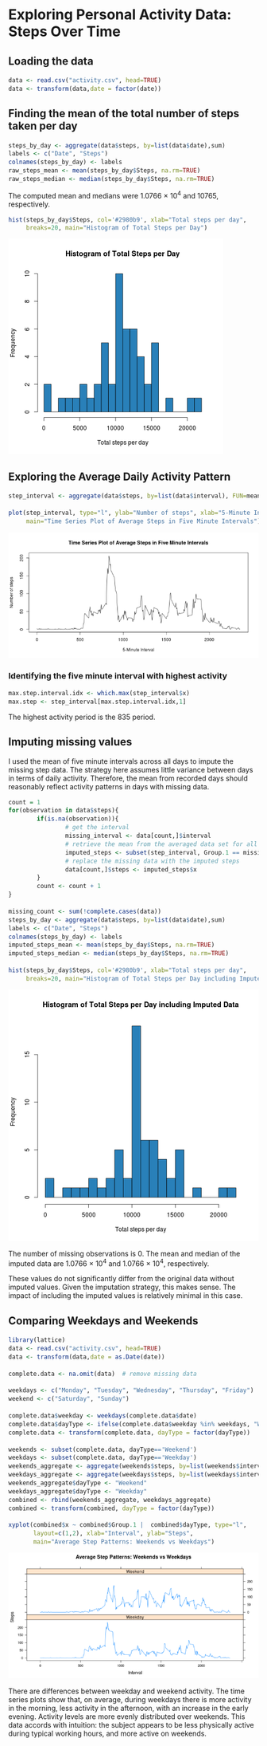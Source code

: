 Exploring Personal Activity Data: Steps Over Time
========================================================


## Loading the data

```r
data <- read.csv("activity.csv", head=TRUE)
data <- transform(data,date = factor(date))
```

## Finding the mean of the total number of steps taken per day


```r
steps_by_day <- aggregate(data$steps, by=list(data$date),sum)
labels <- c("Date", "Steps")
colnames(steps_by_day) <- labels
raw_steps_mean <- mean(steps_by_day$Steps, na.rm=TRUE)
raw_steps_median <- median(steps_by_day$Steps, na.rm=TRUE)
```
The computed mean and medians were 1.0766 &times; 10<sup>4</sup> and 10765, respectively.


```r
hist(steps_by_day$Steps, col='#2980b9', xlab="Total steps per day", 
     breaks=20, main="Histogram of Total Steps per Day")
```

![plot of chunk total_steps_histogram](figure/total_steps_histogram.png) 

## Exploring the Average Daily Activity Pattern


```r
step_interval <- aggregate(data$steps, by=list(data$interval), FUN=mean, na.rm=TRUE)

plot(step_interval, type="l", ylab="Number of steps", xlab="5-Minute Interval", 
     main="Time Series Plot of Average Steps in Five Minute Intervals")
```

![plot of chunk average_daily](figure/average_daily.png) 

### Identifying the five minute interval with highest activity


```r
max.step.interval.idx <- which.max(step_interval$x)
max.step <- step_interval[max.step.interval.idx,1]
```

The highest activity period is the 835 period.

## Imputing missing values

I used the mean of five minute intervals across all days to impute the missing step data. The strategy here assumes little variance between days in terms of daily activity. Therefore, the mean from recorded days should reasonably reflect activity patterns in days with missing data.


```r
count = 1
for(observation in data$steps){
        if(is.na(observation)){
                # get the interval
                missing_interval <- data[count,]$interval 
                # retrieve the mean from the averaged data set for all days
                imputed_steps <- subset(step_interval, Group.1 == missing_interval, select="x") 
                # replace the missing data with the imputed steps
                data[count,]$steps <- imputed_steps$x
        }
        count <- count + 1
}

missing_count <- sum(!complete.cases(data))
steps_by_day <- aggregate(data$steps, by=list(data$date),sum)
labels <- c("Date", "Steps")
colnames(steps_by_day) <- labels
imputed_steps_mean <- mean(steps_by_day$Steps, na.rm=TRUE)
imputed_steps_median <- median(steps_by_day$Steps, na.rm=TRUE)

hist(steps_by_day$Steps, col='#2980b9', xlab="Total steps per day", 
     breaks=20, main="Histogram of Total Steps per Day including Imputed Data")
```

![plot of chunk imputing_strategy](figure/imputing_strategy.png) 

The number of missing observations is 0. The mean and median of the imputed data are 1.0766 &times; 10<sup>4</sup> and 1.0766 &times; 10<sup>4</sup>, respectively.

These values do not significantly differ from the original data without imputed values. Given the imputation strategy, this makes sense. The impact of including the imputed values is relatively minimal in this case.

## Comparing Weekdays and Weekends


```r
library(lattice)
data <- read.csv("activity.csv", head=TRUE)
data <- transform(data,date = as.Date(date))

complete.data <- na.omit(data)  # remove missing data

weekdays <- c("Monday", "Tuesday", "Wednesday", "Thursday", "Friday")
weekend <- c("Saturday", "Sunday")

complete.data$weekday <- weekdays(complete.data$date)
complete.data$dayType <- ifelse(complete.data$weekday %in% weekdays, "Weekday","Weekend")
complete.data <- transform(complete.data, dayType = factor(dayType))

weekends <- subset(complete.data, dayType=='Weekend')
weekdays <- subset(complete.data, dayType=='Weekday')
weekends_aggregate <- aggregate(weekends$steps, by=list(weekends$interval), FUN=mean)
weekdays_aggregate <- aggregate(weekdays$steps, by=list(weekdays$interval), FUN=mean)
weekends_aggregate$dayType <- "Weekend"
weekdays_aggregate$dayType <- "Weekday"
combined <- rbind(weekends_aggregate, weekdays_aggregate)
combined <- transform(combined, dayType = factor(dayType))

xyplot(combined$x ~ combined$Group.1 |  combined$dayType, type="l",
       layout=c(1,2), xlab="Interval", ylab="Steps",
       main="Average Step Patterns: Weekends vs Weekdays")
```

![plot of chunk weekday_analysis](figure/weekday_analysis.png) 

There are differences between weekday and weekend activity. The time series plots show that, on average, during weekdays there is more activity in the morning, less activity in the afternoon, with an increase in the early evening. Activity levels are more evenly distributed over weekends. This data accords with intuition: the subject appears to be less physically active during typical working hours, and more active on weekends.

